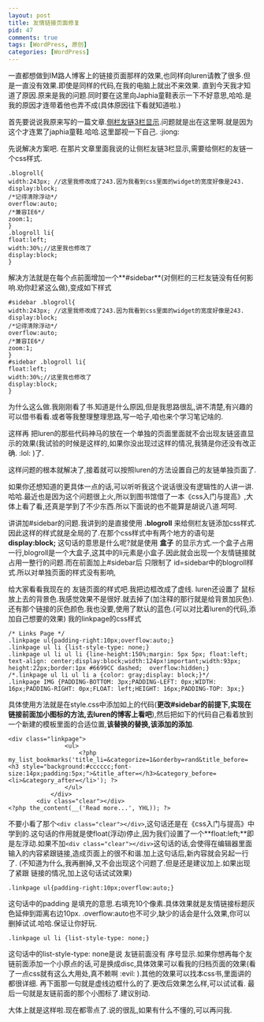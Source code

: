 ```yaml
---
layout: post
title: 友情链接页面修复
pid: 47
comments: true
tags: [WordPress, 原创]
categories: [WordPress]
---
```

一直都想做到IM路人博客上的链接页面那样的效果,也同样向luren请教了很多.但是一直没有效果.即使是同样的代码,在我的电脑上就出不来效果.
直到今天我才知道了原因.原来是我的问题.同时要在这里向Japhia童鞋表示一下不好意思,哈哈.是我的原因才连带着他也弄不成(具体原因往下看就知道啦.)

首先要说说我原来写的一篇文章.[侧栏友链3栏显示](/2011/04/33-three-column-friends-sidebar.html).问题就是出在这里啊.就是因为这个才连累了japhia童鞋.哈哈.这里鄙视一下自己. :jiong:

先说解决方案吧. 在那片文章里面我说的让侧栏友链3栏显示,需要给侧栏的友链一个css样式.

    .blogroll{
    width:243px; //这里我修改成了243.因为我看到css里面的widget的宽度好像是243.
    display:block;
    /*记得清除浮动*/
    overflow:auto;
    /*兼容IE6*/
    zoom:1;
    }
    .blogroll li{
    float:left;
    width:30%;//这里我也修改了
    display:block;
    }
解决方法就是在每个点前面增加一个**#sidebar**(对侧栏的三栏友链没有任何影响.劝你赶紧这么做),变成如下样式

    #sidebar .blogroll{
    width:243px; //这里我修改成了243.因为我看到css里面的widget的宽度好像是243.
    display:block;
    /*记得清除浮动*/
    overflow:auto;
    /*兼容IE6*/
    zoom:1;
    }
    #sidebar .blogroll li{
    float:left;
    width:30%;//这里我也修改了
    display:block;
    }

为什么这么做.我刚刚看了书.知道是什么原因,但是我思路很乱,讲不清楚,有兴趣的可以借书看看.或者等我整理整理思路,写一哈子,咱也来个学习笔记啥的.

这样再 把luren的那些代码神马的放在一个单独的页面里面就不会出现友链竖直显示的效果(我试验的时候是这样的,如果你没出现过这样的情况,我猜是你还没有改正确. :lol: )了.

这样问题的根本就解决了,接着就可以按照luren的方法设置自己的友链单独页面了.

如果你还想知道的更具体一点的话,可以听听我这个说话很没有逻辑性的人讲一讲.哈哈.最近也是因为这个问题很上火,所以到图书馆借了一本《css入门与提高》,大体上看了看,还真是学到了不少东西.所以下面说的也不能算是胡说八道.呵呵.

讲讲加#sidebar的问题.我讲到的是直接使用 **.blogroll** 来给侧栏友链添加css样式.因此这样的样式就是全局的了.在那个css样式中有两个地方的语句是**display:block;** 这句话的意思是什么呢?就是使用 **盒子** 的显示方式.一个盒子占用一行,blogroll是一个大盒子,这其中的li元素是小盒子.因此就会出现一个友情链接就占用一整行的问题.而在前面加上#sidebar后 只限制了 id=sidebar中的blogroll样式.所以对单独页面的样式没有影响,

给大家看看我现在的  友链页面的样式吧.我把边框改成了虚线. luren还设置了 鼠标放上去的背景色.我感觉效果不是很好.就去掉了(加注释的那行就是给背景加灰色).还有那个链接的灰色颜色.我也没要,使用了默认的蓝色.(可以对比着luren的代码,添加自己想要的效果)
我的linkpage的css样式

    /* Links Page */
    .linkpage ul{padding-right:10px;overflow:auto;}
    .linkpage ul li {list-style-type: none;}
    .linkpage ul li ul li {line-height:150%;margin: 5px 5px; float:left; text-align: center;display:block;width:124px!important;width:93px; height:22px;border:1px #6699CC dashed;  overflow:hidden;}
    /*.linkpage ul li ul li a {color: gray;display: block;}*/
    .linkpage IMG {PADDING-BOTTOM: 3px;PADDING-LEFT: 0px;WIDTH: 16px;PADDING-RIGHT: 0px;FLOAT: left;HEIGHT: 16px;PADDING-TOP: 3px;}

具体使用方法就是在style.css中添加如上的代码(**更改#sidebar的前提下,实现在链接前面加小图标的方法,去luren的博客上看吧**),然后把如下的代码自己看着放到一个新建的模板里面的合适位置,**该替换的替换,该添加的添加**.

    <div class="linkpage">
                    <ul>
                        <?php my_list_bookmarks('title_li=&categorize=1&orderby=rand&title_before=<h3 style="background:#cccccc;font-size:14px;padding:5px;">&title_after=</h3>&category_before=<li>&category_after=</li>'); ?>
                    </ul>
                </div>
            <div class="clear"></div>
    <?php the_content(__('Read more...', YHL)); ?>

不要小看了那个`<div class="clear"></div>`,这句话还是在《css入门与提高》中学到的.这句话的作用就是使float(浮动)停止,因为我们设置了一个**float:left;**即是左浮动.如果不加`<div class="clear"></div>`这句话的话,会使得在编辑器里面输入的内容紧跟链接,造成页面上的很不和谐.加上这句话后,新内容就会另起一行了.
(不知道为什么,我再删掉,又不会出现这个问题了.但是还是建议加上.如果出现了紧跟 链接的情况,加上这句话试试效果)

    .linkpage ul{padding-right:10px;overflow:auto;}

这句话中的padding 是填充的意思.右填充10个像素.具体效果就是友情链接标题灰色延伸到距离右边10px.
.overflow:auto也不可少,缺少的话会是什么效果,你可以删掉试试.哈哈.保证让你好玩.

    .linkpage ul li {list-style-type: none;}

这句话中的list-style-type: none是说 友链前面没有 序号显示.如果你想再每个友链前面添加一个小原点的话,可是换成disc,具体效果可以看我的归档页面的效果(看了一点css就有这么大用处,真不赖啊  :evil: ).其他的效果可以找本css书,里面讲的都很详细.
再下面那一句就是虚线边框什么的了.更改后效果怎么样,可以试试看.
最后一句就是友链前面的那个小图标了.建议别动.

大体上就是这样啦.现在都零点了.说的很乱,如果有什么不懂的,可以再问我.
